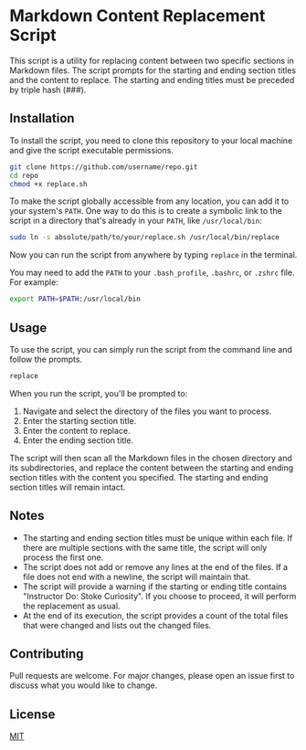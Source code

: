 # Markdown Content Replacement Script

This script is a utility for replacing content between two specific sections in Markdown files. The script prompts for the starting and ending section titles and the content to replace. The starting and ending titles must be preceded by triple hash (###).

## Installation

To install the script, you need to clone this repository to your local machine and give the script executable permissions.

```bash
git clone https://github.com/username/repo.git
cd repo
chmod +x replace.sh
```

To make the script globally accessible from any location, you can add it to your system's `PATH`. One way to do this is to create a symbolic link to the script in a directory that's already in your `PATH`, like `/usr/local/bin`:

```bash
sudo ln -s absolute/path/to/your/replace.sh /usr/local/bin/replace
```

Now you can run the script from anywhere by typing `replace` in the terminal.

You may need to add the `PATH` to your `.bash_profile`, `.bashrc`, or `.zshrc` file. For example:

```bash
export PATH=$PATH:/usr/local/bin
```

## Usage

To use the script, you can simply run the script from the command line and follow the prompts.

```bash
replace
```

When you run the script, you'll be prompted to:

1. Navigate and select the directory of the files you want to process.
2. Enter the starting section title.
3. Enter the content to replace.
4. Enter the ending section title.

The script will then scan all the Markdown files in the chosen directory and its subdirectories, and replace the content between the starting and ending section titles with the content you specified. The starting and ending section titles will remain intact.

## Notes

- The starting and ending section titles must be unique within each file. If there are multiple sections with the same title, the script will only process the first one.
- The script does not add or remove any lines at the end of the files. If a file does not end with a newline, the script will maintain that.
- The script will provide a warning if the starting or ending title contains "Instructor Do: Stoke Curiosity". If you choose to proceed, it will perform the replacement as usual.
- At the end of its execution, the script provides a count of the total files that were changed and lists out the changed files.

## Contributing

Pull requests are welcome. For major changes, please open an issue first to discuss what you would like to change.

## License

[MIT](https://choosealicense.com/licenses/mit/)
